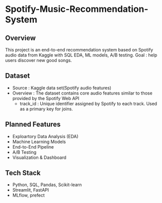 # Spotify-Music-Recommendation-System

## Overview
This project is an end-to-end recommendation system based on Spotify audio data from Kaggle with SQL EDA, ML models, A/B testing. Goal : help users discover new good songs.
## Dataset
* Source : Kaggle data set(Spotify audio features)
* Overview : The dataset contains core audio features similar to those provided by the Spotify Web API
    - track_id : Unique identifier assigned by Spotify to each track. Used as a primary key for joins.
  
## Planned Features
* Exploartory Data Analysis (EDA)
* Machine Learning Models
* End-to-End Pipeline
* A/B Testing
* Visualization & Dashboard
## Tech Stack
* Python, SQL, Pandas, Scikit-learn
* Streamlit, FastAPI
* MLflow, prefect

